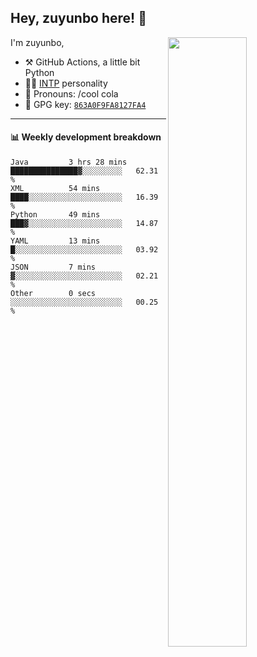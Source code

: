 

## Hey, zuyunbo here! :wave: 
[<img align="right" width="50%" src="https://github-readme-stats.vercel.app/api?username=zuyunbo&theme=dark&show_icons=true">](https://metrics.lecoq.io/ouuan?template=classic)

I'm zuyunbo,

-   :hammer_and_pick: GitHub Actions, a little bit Python
-   :man_scientist: [INTP](https://www.16personalities.com/profiles/3302586f07ca3) personality
-   :man: Pronouns: /cool cola
-   :key: GPG key: [`863A0F9FA8127FA4`](https://github.com/zuyunbo.gpg)

---

#### :bar_chart: Weekly development breakdown
<!--START_SECTION:waka-->

```text
Java         3 hrs 28 mins   ███████████████▓░░░░░░░░░   62.31 %
XML          54 mins         ████░░░░░░░░░░░░░░░░░░░░░   16.39 %
Python       49 mins         ███▓░░░░░░░░░░░░░░░░░░░░░   14.87 %
YAML         13 mins         █░░░░░░░░░░░░░░░░░░░░░░░░   03.92 %
JSON         7 mins          ▓░░░░░░░░░░░░░░░░░░░░░░░░   02.21 %
Other        0 secs          ░░░░░░░░░░░░░░░░░░░░░░░░░   00.25 %
```

<!--END_SECTION:waka-->

